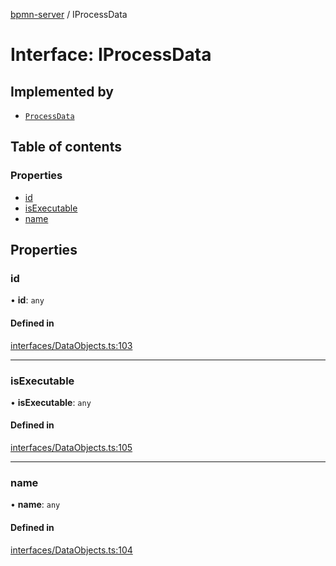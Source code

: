 [bpmn-server](../README.md) / IProcessData

# Interface: IProcessData

## Implemented by

- [`ProcessData`](../classes/ProcessData.md)

## Table of contents

### Properties

- [id](IProcessData.md#id)
- [isExecutable](IProcessData.md#isexecutable)
- [name](IProcessData.md#name)

## Properties

### id

• **id**: `any`

#### Defined in

[interfaces/DataObjects.ts:103](https://github.com/bpmnServer/bpmn-server/blob/b56411b/src/interfaces/DataObjects.ts#L103)

___

### isExecutable

• **isExecutable**: `any`

#### Defined in

[interfaces/DataObjects.ts:105](https://github.com/bpmnServer/bpmn-server/blob/b56411b/src/interfaces/DataObjects.ts#L105)

___

### name

• **name**: `any`

#### Defined in

[interfaces/DataObjects.ts:104](https://github.com/bpmnServer/bpmn-server/blob/b56411b/src/interfaces/DataObjects.ts#L104)
